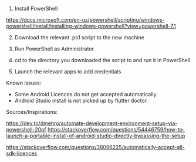 

1. Install PowerShell

https://docs.microsoft.com/en-us/powershell/scripting/windows-powershell/install/installing-windows-powershell?view=powershell-7.1


2. Download the relevant .ps1 script to the new machine

3. Run PowerShell as Administrator

4. cd to the directory you downloaded the script to and run it in PowerShell

5. Launch the relevant apps to add credentials

Known issues:

- Some Android Licences do not get accepted automatically.
- Android Studio install is not picked up by flutter doctor. 


Sources/Inspirations:

https://dev.to/dmehro/automate-development-environment-setup-via-powershell-20pf
https://stackoverflow.com/questions/54446759/how-to-launch-a-portable-install-of-android-studio-directly-bypassing-the-setup

https://stackoverflow.com/questions/38096225/automatically-accept-all-sdk-licences
